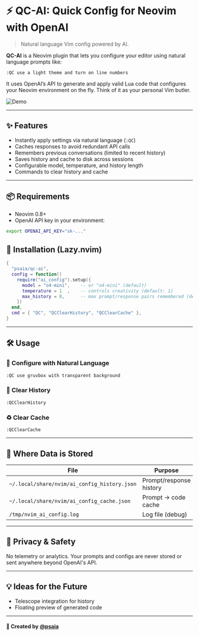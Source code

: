 # ⚡️ QC-AI: Quick Config for Neovim with OpenAI

> Natural language Vim config powered by AI.

**QC-AI** is a Neovim plugin that lets you configure your editor using natural language prompts like:

```vim
:QC use a light theme and turn on line numbers
```

It uses OpenAI’s API to generate and apply valid Lua code that configures your Neovim environment on the fly. Think of it as your personal Vim butler.

![Demo](./qc.gif)

---

## ✨ Features

* Instantly apply settings via natural language (`:QC`)
* Caches responses to avoid redundant API calls
* Remembers previous conversations (limited to recent history)
* Saves history and cache to disk across sessions
* Configurable model, temperature, and history length
* Commands to clear history and cache

---

## 📦 Requirements

* Neovim 0.8+
* OpenAI API key in your environment:

```sh
export OPENAI_API_KEY="sk-..."
```

## 🚀 Installation (Lazy.nvim)

```lua
{
  "psaia/qc-ai",
  config = function()
    require("ai_config").setup({
      model = "o4-mini",    -- or "o4-mini" (default)
      temperature = 1  ,    -- controls creativity (default: 1)
      max_history = 8,      -- max prompt/response pairs remembered (default: 8)
    })
  end,
  cmd = { "QC", "QCClearHistory", "QCClearCache" },
}
```

---

## 🛠 Usage

### 🧠 Configure with Natural Language

```vim
:QC use gruvbox with transparent background
```

### 🔄 Clear History

```vim
:QCClearHistory
```

### ♻️ Clear Cache

```vim
:QCClearCache
```

---

## 📂 Where Data is Stored

| File                                         | Purpose                 |
| -------------------------------------------- | ----------------------- |
| `~/.local/share/nvim/ai_config_history.json` | Prompt/response history |
| `~/.local/share/nvim/ai_config_cache.json`   | Prompt → code cache     |
| `/tmp/nvim_ai_config.log`                    | Log file (debug)        |

---

## 🔐 Privacy & Safety

No telemetry or analytics. Your prompts and configs are never stored or sent anywhere beyond OpenAI's API.

---

## 💡 Ideas for the Future

* Telescope integration for history
* Floating preview of generated code

---

#### 🖤 Created by [@psaia](https://github.com/psaia)


